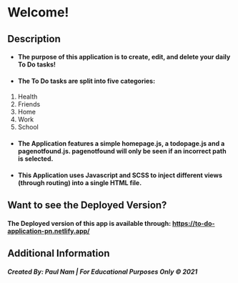 # Welcome!

## Description
- #### The purpose of this application is to create, edit, and delete your daily To Do tasks! 
- ####  The To Do tasks are split into five categories: 
1. Health
2. Friends
3. Home
4. Work
5. School
- #### The Application features a simple homepage.js, a todopage.js and a pagenotfound.js. pagenotfound will only be seen if an incorrect path is selected.
- #### This Application uses Javascript and SCSS to inject different views (through routing) into a single HTML file.

## Want to see the Deployed Version?
#### The Deployed version of this app is available through: https://to-do-application-pn.netlify.app/

## Additional Information
##### Created By: Paul Nam | For Educational Purposes Only &copy; 2021

